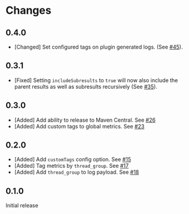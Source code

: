 # Changes

## 0.4.0
* [Changed] Set configured tags on plugin generated logs. (See [#45](https://github.com/DataDog/jmeter-datadog-backend-listener/pull/45)).

## 0.3.1
* [Fixed] Setting `includeSubresults` to `true` will now also include the parent results as well as subresults recursively (See [#35](https://github.com/DataDog/jmeter-datadog-backend-listener/pull/35)).

## 0.3.0
* [Added] Add ability to release to Maven Central. See [#26](https://github.com/DataDog/jmeter-datadog-backend-listener/pull/26)
* [Added] Add custom tags to global metrics. See [#23](https://github.com/DataDog/jmeter-datadog-backend-listener/pull/23)

## 0.2.0
* [Added] Add `customTags` config option. See [#15](https://github.com/DataDog/jmeter-datadog-backend-listener/pull/15)
* [Added] Tag metrics by `thread_group`. See [#17](https://github.com/DataDog/jmeter-datadog-backend-listener/pull/17)
* [Added] Add `thread_group` to log payload. See [#18](https://github.com/DataDog/jmeter-datadog-backend-listener/pull/18)

## 0.1.0
Initial release

